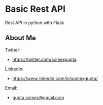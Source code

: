 # Basic Rest API
Rest API in python with Flask


## About Me
Twitter:
- https://twitter.com/somexgupta

Linkedin:
- https://www.linkedin.com/in/somexgupta/

Email:
- gupta.somex@gmail.com
